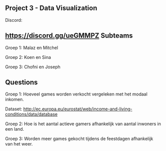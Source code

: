 Project 3 - Data Visualization
-
Discord:

https://discord.gg/ueGMMPZ
Subteams
-
Groep 1: Malaz en Mitchel

Groep 2: Koen en Sina

Groep 3: Chofni en Joseph

Questions
-
Groep 1: Hoeveel games worden verkocht vergeleken met het modaal inkomen.

Dataset: http://ec.europa.eu/eurostat/web/income-and-living-conditions/data/database

Groep 2: Hoe is het aantal actieve gamers afhankelijk van aantal inwoners in een land.

Groep 3: Worden meer games gekocht tijdens de feestdagen afhankelijk van het weer.
